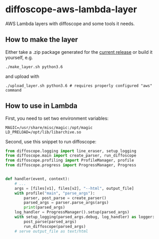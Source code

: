 # diffoscope-aws-lambda-layer

AWS Lambda layers with diffoscope and some tools it needs.

## How to make the layer

Either take a .zip package generated for the [current release](../../releases/latest) or build it yourself, e.g.
```shell
./make_layer.sh python3.6
```
and upload with
```shell
./upload_layer.sh python3.6 # requires properly configured "aws" command
```

## How to use in Lambda

First, you need to set two environment variables:
```shell
MAGIC=/usr/share/misc/magic:/opt/magic
LD_PRELOAD=/opt/lib/libarchive.so
```

Second, use this snippet to run diffoscope:
```python
from diffoscope.logging import line_eraser, setup_logging
from diffoscope.main import create_parser, run_diffoscope
from diffoscope.profiling import ProfileManager, profile
from diffoscope.progress import ProgressManager, Progress


def handler(event, context):
    # ...
    args = [files[v1], files[v2], "--html", output_file]
    with profile("main", "parse_args"):
        parser, post_parse = create_parser()
        parsed_args = parser.parse_args(args)
        print(parsed_args)
    log_handler = ProgressManager().setup(parsed_args)
    with setup_logging(parsed_args.debug, log_handler) as logger:
        post_parse(parsed_args)
        run_diffoscope(parsed_args)
    # serve output_file as text/html
```

